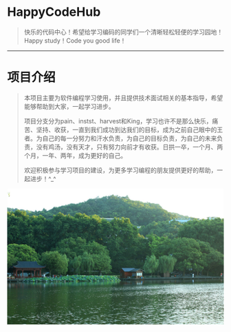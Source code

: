 # HappyCodeHub
> 快乐的代码中心！希望给学习编码的同学们一个清晰轻松轻便的学习园地！Happy study！Code you good life！

---

# 项目介绍

> 本项目主要为软件编程学习使用，并且提供技术面试相关的基本指导，希望能够帮助到大家，一起学习进步。
>
> 项目分支分为pain、instst、harvest和King，学习也许不是那么快乐，痛苦、坚持、收获，一直到我们成功到达我们的目标，成为之前自己眼中的王者。为自己的每一分努力和汗水负责，为自己的目标负责，为自己的未来负责，没有鸡汤，没有天才，只有努力向前才有收获。日拱一卒，一个月、两个月，一年、两年，成为更好的自己。
>
> 欢迎积极参与学习项目的建设，为更多学习编程的朋友提供更好的帮助，一起进步！^_^



![1](1.jpg)





